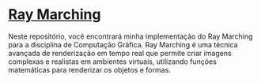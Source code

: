 # [Ray Marching](https://ray-marching-xi.vercel.app/)

Neste repositório, você encontrará minha implementação do Ray Marching para a disciplina de Computação Gráfica. Ray Marching é uma técnica avançada de renderização em tempo real que permite criar imagens complexas e realistas em ambientes virtuais, utilizando funções matemáticas para renderizar os objetos e formas.
